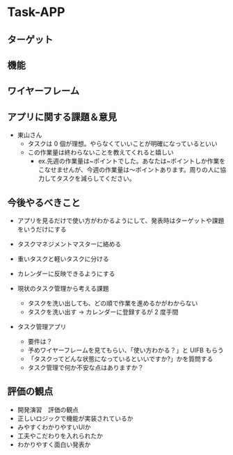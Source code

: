 # Task-APP

## ターゲット

## 機能

## ワイヤーフレーム

## アプリに関する課題＆意見

- 東山さん
  - タスクは 0 個が理想。やらなくていいことが明確になっているといい
  - この作業量は終わらないことを教えてくれると嬉しい
    - ex.先週の作業量は~ポイントでした。あなたは~ポイントしか作業をこなせませんが、今週の作業量は〜ポイントあります。周りの人に協力してタスクを減らしてください。

## 今後やるべきこと

- アプリを見るだけで使い方がわかるようにして、発表時はターゲットや課題をいうだけにする
- タスクマネジメントマスターに絡める
- 重いタスクと軽いタスクに分ける
- カレンダーに反映できるようにする
- 現状のタスク管理から考える課題
  - タスクを洗い出しても、どの順で作業を進めるかがわからない
  - タスクを洗い出す → カレンダーに登録するが 2 度手間
- タスク管理アプリ

  - 要件は？
  - 予めワイヤーフレームを見てもらい、「使い方わかる？」と UIFB もらう
  - 「タスクってどんな状態になっているといいですか?」かを質問する
  - タスク管理で何か不安な点はありますか？

## 評価の観点
- 開発演習　評価の観点
- 正しいロジックで機能が実装されているか
- みやすくわかりやすいUIか
- 工夫やこだわりを入れられたか
- わかりやすく面白い発表か

